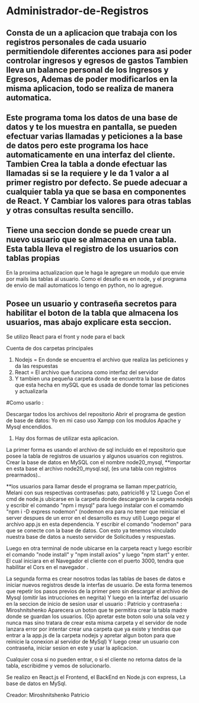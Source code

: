 # Administrador-de-Registros

## Consta de un a aplicacion que trabaja con los registros personales de cada usuario permitiendole diferentes acciones para asi poder controlar ingresos y egresos de gastos Tambien lleva un balance personal de los Ingresos y Egresos, Ademas de poder modificarlos en la misma aplicacion, todo se realiza de manera automatica.

## Este programa toma los datos de una base de datos y te los muestra en pantalla, se pueden efectuar varias llamadas y peticiones a la base de datos pero este programa los hace automaticamente en una interfaz del cliente. Tambien Crea la tabla a donde efectuar las llamadas si se la requiere y le da 1 valor  a al primer registro por defecto. Se puede adecuar a cualquier tabla ya que se basa en componentes de React. Y Cambiar los valores para otras tablas y otras consultas resulta sencillo.

## Tiene una seccion donde se puede crear un nuevo usuario que se almacena en una tabla. Esta tabla lleva el registro de los usuarios con tablas propias

En la proxima actualizacion que le haga le agregare un modulo que envie por mails las tablas al usuario. Como el desafio es en node, y el programa de envio de mail automaticos lo tengo en python, no lo agregue.

## Posee un usuario y contraseña secretos para habilitar el boton de la tabla que almacena los usuarios, mas abajo explicare esta seccion.

Se utilizo React para el front y node para el back

Cuenta de dos carpetas principales
1) Nodejs = En donde se encuentra el archivo que realiza las peticiones y da las respuestas
2) React = El archivo que funciona como interfaz del servidor
3) Y tambien una  pequeña carpeta donde se encuentra la base de datos que esta hecha en mySQL que es usada de donde tomar las peticiones y actualizarla


#Como usarlo : 

Descargar todos los archivos del repositorio
Abrir el programa de gestion de base de datos: Yo en mi caso uso Xampp con los modulos Apache y Mysql encendidos.
1) Hay dos formas de utilizar esta aplicacion. 



La primer forma es usando el archivo de sql incluido en el repositorio que posee la tabla de registros de usuarios y algunos usuarios con registros.
Crear la base de datos en MySQL con el nombre node20_mysql, **importar en esta base el archivo node20_mysql.sql, (es una tabla con registros prearmados)..

**los usuarios para llamar desde el programa se llaman mper,patricio, Melani con sus respectivas contraseñas: pato, patricio16 y 12
Luego Con el cmd de node.js ubicarse en la carpeta  donde descargaron la carpeta nodejs y escribir el comando "npm i mysql" para luego instalar con el comamdo
"npm i -D express nodemon" (nodemon era para no tener que reiniciar el server despues de un error en el desarrollo es muy util)
Luego pegar el archivo app.js en esta dependencia.
Y escribir el comando "nodemon" para que se conecte con la base de datos. Con esto ya tenemos vinculado nuestra base de datos a nuesto servidor de Solicitudes y respuestas.



Luego en otra terminal de node ubicarse en la carpeta react y luego escribir el comando "node install" y  "npm  install axios" y luego  "npm start" y enter.
El cual iniciara en el Navegador el cliente con el puerto 3000, tendra que habilitar el Cors en el navegador . 


La segunda forma es crear nosotros todas las tablas de bases de datos e iniciar nuevos registros desde la interfas de usuario. 
De esta forma tenemos que repetir los pasos previos  de la primer pero sin descargar el archivo de Mysql (omitir las intrucciones en negrita)
Y luego en la interfaz del usuario en la seccion de inicio de sesion usar el usuario : Patricio y contraseña : Miroshnitshenko  Aparecera un boton que te permitira crear la tabla madre donde se guardan los usuarios. (Ojo apretar este boton solo una sola vez y nunca mas sino tratara de crear esta misma carpeta y el servidor de node lanzara error por intentar crear una carpeta que ya existe y tendras que entrar a la app.js de la carpeta nodejs y apretar algun boton para que reinicie la conexion al servidor de MySql) Y luego crear un usuario con contraseña, iniciar sesion en este y usar la aplicacion.  


Cualquier cosa si no pueden entrar, o si el cliente no retorna datos de la tabla, escribidme y vemos de solucionarlo.



Se realizo en React.js el Frontend, el BackEnd  en Node.js con express, La base de datos en MySql.




Creador: Miroshnitshenko Patricio

